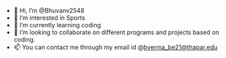 - 👋 Hi, I’m @Bhuvanv2548
- 👀 I’m interested in Sports
- 🌱 I’m currently learning coding
- 💞️ I’m looking to collaborate on different programs and projects based on coding.
- 📫 You can contact me through my email id @bverma_be21@thapar.edu

<!---
Bhuvanv2548/Bhuvanv2548 is a ✨ special ✨ repository because its `README.md` (this file) appears on your GitHub profile.
You can click the Preview link to take a look at your changes.
--->
